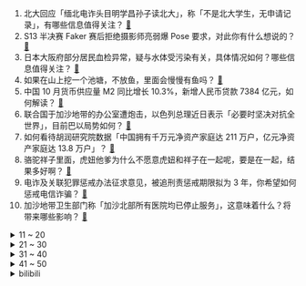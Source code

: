 1. 北大回应「缅北电诈头目明学昌孙子读北大」，称「不是北大学生，无申请记录」，有哪些信息值得关注？ [:link:](https://www.zhihu.com/question/630002968)
2. S13 半决赛 Faker 赛后拒绝摄影师亮弱爆 Pose 要求，对此你有什么想说的？ [:link:](https://www.zhihu.com/question/630007631)
3. 日本大阪府部分居民血检异常，疑与水体受污染有关，具体情况如何？哪些信息值得关注？ [:link:](https://www.zhihu.com/question/630003872)
4. 如果在山上挖一个池塘，不放鱼，里面会慢慢有鱼吗？ [:link:](https://www.zhihu.com/question/436758812)
5. 中国 10 月货币供应量 M2 同比增长 10.3%，新增人民币贷款 7384 亿元，如何解读？ [:link:](https://www.zhihu.com/question/630038783)
6. 联合国于加沙地带的办公室遭炮击，以色列总理近日表示「必要时坚决对抗全世界」，目前巴以局势如何？ [:link:](https://www.zhihu.com/question/629944713)
7. 如何看待胡润研究院数据「中国拥有千万元净资产家庭达 211 万户，亿元净资产家庭达 13.8 万户」？ [:link:](https://www.zhihu.com/question/630017159)
8. 骆驼祥子里面，虎妞他爹为什么不愿意虎妞和祥子在一起呢，要是在一起，结果多好啊？ [:link:](https://www.zhihu.com/question/62362137)
9. 电诈及关联犯罪惩戒办法征求意见，被追刑责惩戒期限拟为 3 年，你希望如何惩戒电信诈骗？ [:link:](https://www.zhihu.com/question/630021986)
10. 加沙地带卫生部门称「加沙北部所有医院均已停止服务」，这意味着什么？将带来哪些影响？ [:link:](https://www.zhihu.com/question/630030338)
<details>
<summary>11 ~ 20</summary>

11. 《三生三世十里桃花》里的素锦，确实是陪着夜华从小到大，但为什么夜华对她没有丝毫的情谊? [:link:](https://www.zhihu.com/question/606781112)
12. 《西游记》里，孙悟空为什么没有爱情？ [:link:](https://www.zhihu.com/question/627911732)
13. 你见过的优秀的女生是怎样的？ [:link:](https://www.zhihu.com/question/371652717)
14. 华为 Mate 60 Pro 本土零件价值占比达 47% ，该数据意味着什么？ [:link:](https://www.zhihu.com/question/629990781)
15. 多家银行存款利率下调，下调幅度从 10 个基点至 40 个基点不等，释放了什么信号？ [:link:](https://www.zhihu.com/question/630041299)
16. 又一家医院被指贩卖出生证，南宁城和医院相关负责人被采取刑事强制措施，哪些信息值得关注？ [:link:](https://www.zhihu.com/question/630014908)
17. 拜登下令，美军对叙利亚境内的两个军事目标发动空袭，如何看待此举？还有哪些信息值得关注？ [:link:](https://www.zhihu.com/question/629990591)
18. 缅甸缅北明家被通缉，是不是意味着缅北冲突即将结束？ [:link:](https://www.zhihu.com/question/629924710)
19. 李佳琦团队回应双十一收入 250 亿「从不公布数据」，哪些信息值得关注？ [:link:](https://www.zhihu.com/question/630007735)
20. 为什么 Ning 连续多年一直对 Tarzan 输出呢，当初 Tarzan 是怎么惹到 Ning 的？ [:link:](https://www.zhihu.com/question/629851427)
</details>
<details>
<summary>21 ~ 30</summary>

21. 为什么上班明明没做什么体力活，却感觉身体好累？ [:link:](https://www.zhihu.com/question/630011625)
22. 网飞版《三体》发布第二支预告并定档 3 月 21 日，你对此有何评价？ [:link:](https://www.zhihu.com/question/629845189)
23. vivo X100和vivo X100 Pro有何区别，哪款更值得入手？ [:link:](https://www.zhihu.com/question/629729474)
24. 如何看待搭载自研端侧大模型的 vivo X100 系列？为什么要持续发展手机大模型？ [:link:](https://www.zhihu.com/question/629986815)
25. 57 国联合谴责以色列，内塔尼亚胡称必要时会坚定与全世界对抗，如何看待这一发言？ [:link:](https://www.zhihu.com/question/629938163)
26. 2023 年你的消费观发生了哪些变化？ [:link:](https://www.zhihu.com/question/629358720)
27. 《惊奇队长 2》开分 5.4，知乎推荐度 37%，创下漫威最差开局，这一评分符合你的预期吗？ [:link:](https://www.zhihu.com/question/629838237)
28. 客观地说，张译主演的电影《无价之宝》到底怎么样？ [:link:](https://www.zhihu.com/question/629565849)
29. vscode和pycharm哪个更好用？ [:link:](https://www.zhihu.com/question/305437193)
30. 2023 年你最大的消费是哪笔？背后有哪些故事？ [:link:](https://www.zhihu.com/question/629358146)
</details>
<details>
<summary>31 ~ 40</summary>

31. 为什么大家一边倒的用手机拍月亮，但没什么人敢拍太阳？ [:link:](https://www.zhihu.com/question/629985977)
32. 小伙伴们你们是固定时间洗车，还是洗车看心情？ [:link:](https://www.zhihu.com/question/629697412)
33. 油表灯亮了才去加油对车子有危害吗？ [:link:](https://www.zhihu.com/question/583889684)
34. 动漫中的哪个片段让你感觉到震撼或者沉思？ [:link:](https://www.zhihu.com/question/476149286)
35. 有哪些描述别离的诗词佳句？ [:link:](https://www.zhihu.com/question/630016423)
36. 《甄嬛传》中果郡王真的无心朝政和皇位吗？ [:link:](https://www.zhihu.com/question/628885323)
37. 对甄嬛本人来说，「菀菀类卿」是福还是祸？ [:link:](https://www.zhihu.com/question/628400915)
38. 如何评价德川家康的三河家臣团？ [:link:](https://www.zhihu.com/question/628786370)
39. 2023 年中国内地电影市场累计票房已破 500 亿元，票房前十名全部由国产片承包，如何看待这一现象？ [:link:](https://www.zhihu.com/question/630010941)
40. 怎样才能做到不把心情很明显的表现在脸上？ [:link:](https://www.zhihu.com/question/614784305)
</details>
<details>
<summary>41 ~ 50</summary>

41. 《水浒传》里郑屠和武大郎都是做小生意的，为什么一个那么嚣张一个那么懦弱？ [:link:](https://www.zhihu.com/question/629957905)
42. 加沙地带最大医院医疗系统已经崩溃，「加沙仅有两家医院可提供医疗服务」，这将带来哪些影响？ [:link:](https://www.zhihu.com/question/629990600)
43. 如果用一句话来描述你的一生，你会写什么？ [:link:](https://www.zhihu.com/question/629137152)
44. 双十一消费频现「陷阱」，货不对版 、「保价」不保、以旧当新…… 消费者该如何有效维权？ [:link:](https://www.zhihu.com/question/630002914)
45. 如何评价电视剧《无所畏惧》中，小保姆兰兰这个角色？ [:link:](https://www.zhihu.com/question/629240452)
46. 美防长警告以色列不要升级地区局势，称「把冲突控制在加沙」，透露了这位「铁杆盟友」的哪些担忧？ [:link:](https://www.zhihu.com/question/629992741)
47. 数百民众到拜登宅邸附近抗议，多国大规模集会呼吁巴以停火，国际舆论压力将如何影响巴以局势走向？ [:link:](https://www.zhihu.com/question/629993688)
48. 为什么越来越多的人喜欢熬夜呢？ [:link:](https://www.zhihu.com/question/629877018)
49. 你最喜欢王维的哪首诗？ [:link:](https://www.zhihu.com/question/629793673)
50. 猫剪指甲的时候总是「托马斯回旋」该怎么办？ [:link:](https://www.zhihu.com/question/629248609)
</details><details>
<summary>bilibili</summary>

</details>